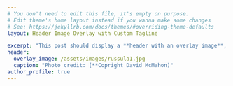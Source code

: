 ```yaml
---
# You don't need to edit this file, it's empty on purpose.
# Edit theme's home layout instead if you wanna make some changes
# See: https://jekyllrb.com/docs/themes/#overriding-theme-defaults
layout: Header Image Overlay with Custom Tagline

excerpt: "This post should display a **header with an overlay image**, if the theme supports it."
header:
  overlay_image: /assets/images/russula1.jpg
  caption: "Photo credit: [**Copright David McMahon)"
author_profile: true
---
```

